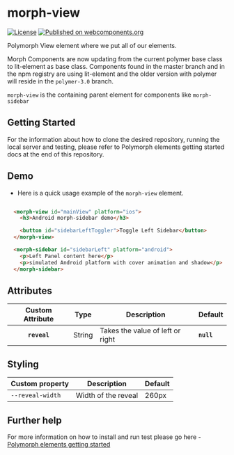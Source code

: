 # morph-view

[![License](https://img.shields.io/badge/License-Apache%202.0-blue.svg)](https://opensource.org/licenses/Apache-2.0) [![Published on webcomponents.org](https://img.shields.io/badge/webcomponents.org-published-blue.svg)](https://www.webcomponents.org/element/PolymerElements/paper-progress)

Polymorph View element where we put all of our elements.

Morph Components are now updating from the current polymer base class to lit-element as base class. Components found in the master branch and in the npm registry are using lit-element and the older version with polymer will reside in the `polymer-3.0` branch.

`morph-view` is the containing parent element for components like `morph-sidebar`

## Getting Started

For the information about how to clone the desired repository, running the local server and testing, please refer to Polymorph elements getting started docs at the end of this repository.

## Demo

- Here is a quick usage example of the `morph-view` element.

```html

  <morph-view id="mainView" platform="ios">
    <h3>Android morph-sidebar demo</h3>

    <button id="sidebarLeftToggler">Toggle Left Sidebar</button>
  </morph-view>

  <morph-sidebar id="sidebarLeft" platform="android">
    <p>Left Panel content here</p>
    <p>simulated Android platform with cover animation and shadow</p>
  </morph-sidebar>

```

## Attributes

| Custom Attribute |   Type  | Description                                                                                                                      | Default     |
|:----------------:|:-------:|----------------------------------------------------------------------------------------------------------------------------------|-------------|
|  **`reveal`**  | String  | Takes the value of left or right | **`null`** |



## Styling


Custom property                  | Description                            | Default
---------------------------------|----------------------------------------|--------------------
`--reveal-width`                 | Width of the reveal                    | 260px

## Further help

For more information on how to install and run test please go here - [Polymorph elements getting started]

[Polymorph elements getting started]: https://github.com/moduware/polymorph-components/blob/master/INFO.md
